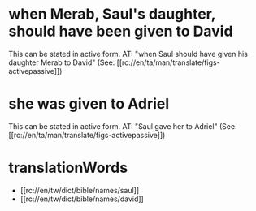 # when Merab, Saul's daughter, should have been given to David

This can be stated in active form. AT: "when Saul should have given his daughter Merab to David" (See: [[rc://en/ta/man/translate/figs-activepassive]])

# she was given to Adriel

This can be stated in active form. AT: "Saul gave her to Adriel" (See: [[rc://en/ta/man/translate/figs-activepassive]])

# translationWords

* [[rc://en/tw/dict/bible/names/saul]]
* [[rc://en/tw/dict/bible/names/david]]